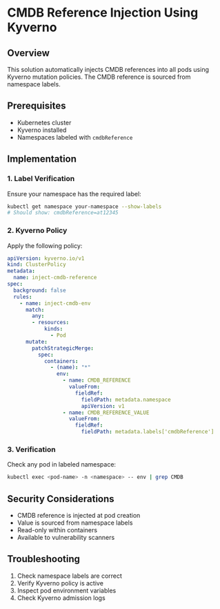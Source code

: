 # CMDB Reference Injection Using Kyverno

## Overview
This solution automatically injects CMDB references into all pods using Kyverno mutation policies. The CMDB reference is sourced from namespace labels.

## Prerequisites
- Kubernetes cluster
- Kyverno installed
- Namespaces labeled with `cmdbReference`

## Implementation

### 1. Label Verification
Ensure your namespace has the required label:
```bash
kubectl get namespace your-namespace --show-labels
# Should show: cmdbReference=at12345
```

### 2. Kyverno Policy
Apply the following policy:

```yaml
apiVersion: kyverno.io/v1
kind: ClusterPolicy
metadata:
  name: inject-cmdb-reference
spec:
  background: false
  rules:
    - name: inject-cmdb-env
      match:
        any:
        - resources:
            kinds:
              - Pod
      mutate:
        patchStrategicMerge:
          spec:
            containers:
              - (name): "*"
                env:
                  - name: CMDB_REFERENCE
                    valueFrom:
                      fieldRef:
                        fieldPath: metadata.namespace
                        apiVersion: v1
                  - name: CMDB_REFERENCE_VALUE
                    valueFrom:
                      fieldRef:
                        fieldPath: metadata.labels['cmdbReference']
```

### 3. Verification
Check any pod in labeled namespace:
```bash
kubectl exec <pod-name> -n <namespace> -- env | grep CMDB
```

## Security Considerations
- CMDB reference is injected at pod creation
- Value is sourced from namespace labels
- Read-only within containers
- Available to vulnerability scanners

## Troubleshooting
1. Check namespace labels are correct
2. Verify Kyverno policy is active
3. Inspect pod environment variables
4. Check Kyverno admission logs
